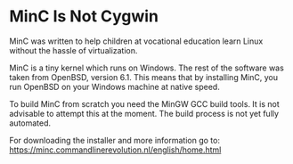 # MinC Is Not Cygwin

MinC was written to help children at vocational education learn Linux without the 
hassle of virtualization.

MinC is a tiny kernel which runs on Windows. The rest of the software was 
taken from OpenBSD, version 6.1. This means that by installing MinC, you run OpenBSD 
on your Windows machine at native speed.

To build MinC from scratch you need the MinGW GCC build tools. It is not advisable 
to attempt this at the moment. The build process is not yet fully automated.

For downloading the installer and more information go to: https://minc.commandlinerevolution.nl/english/home.html
